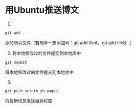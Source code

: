 # 用Ubuntu推送博文

1. 

```
git add .
```

添加所以文件（若想单一想添加可：git add fileA，git add fileB...）

2. 将本地修改过的文件提交到本地库中

```
git commit
```

将本地修改过的文件提交到本地库中

3. 

```
git push origin gh-pages
```

将最新信息发送给远程库

<!--"git status"查看现在所在的分支-->

